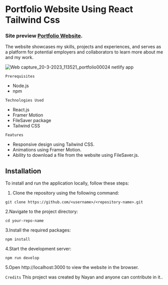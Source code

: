 # Portfolio Website Using React Tailwind Css
### Site preview [Portfolio Website](https://portfolio00024.netlify.app/).
The website showcases my skills, projects and experiences, and serves as a platform for potential employers and collaborators to learn more about me and my work.

![Web capture_20-3-2023_113521_portfolio00024 netlify app](https://user-images.githubusercontent.com/100008163/226261988-1cbc2b9a-08a6-43cc-b1a2-bb475b2ebe15.jpeg)

`Prerequisites`
* Node.js
* npm

`Technologies Used`
* React.js
* Framer Motion
* FileSaver package
* Tailwind CSS


`Features`
* Responsive design using Tailwind CSS.
* Animations using Framer Motion.
* Ability to download a file from the website using FileSaver.js.


## Installation

To install and run the application locally, follow these steps:

1. Clone the repository using the following command:
```
git clone https://github.com/<username>/<repository-name>.git
```

2.Navigate to the project directory:
```
cd your-repo-name
```
3.Install the required packages:
```
npm install
```
4.Start the development server:
```
npm run develop
```
5.Open http://localhost:3000 to view the website in the browser.

`Credits`
This project was created by Nayan and anyone can contribute in it..

